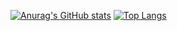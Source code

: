 [![Anurag's GitHub stats](https://github-readme-stats.vercel.app/api?username=fly3366&show_icons=true&theme=dark)](https://github.com/anuraghazra/github-readme-stats)
[![Top Langs](https://github-readme-stats.vercel.app/api/top-langs/?username=fly3366&layout=compact)](https://github.com/anuraghazra/github-readme-stats)

